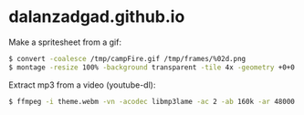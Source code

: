 # dalanzadgad.github.io

Make a spritesheet from a gif:

```sh
$ convert -coalesce /tmp/campFire.gif /tmp/frames/%02d.png
$ montage -resize 100% -background transparent -tile 4x -geometry +0+0 /tmp/frames/*.png images/campFire.png
```

Extract mp3 from a video (youtube-dl):


```sh
$ ffmpeg -i theme.webm -vn -acodec libmp3lame -ac 2 -ab 160k -ar 48000 fnaf.mp3
```

